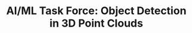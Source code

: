 ---
title: "AI/ML Task Force: Object Detection in 3D Point Clouds"
collection: projects
permalink: /projects/2020-09-aiml_task_force
excerpt: "TODO: description"
---